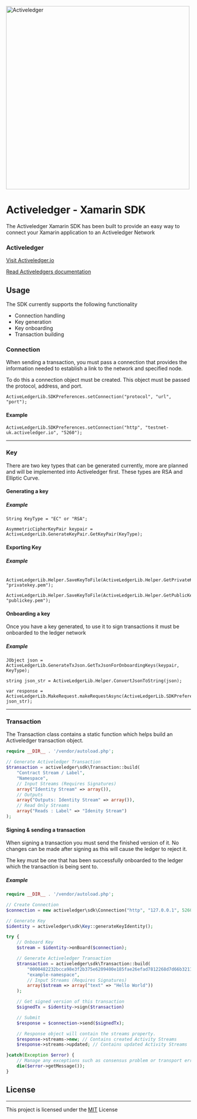 <img src="https://www.activeledger.io/wp-content/uploads/2018/09/Asset-23.png" alt="Activeledger" width="500"/>

# Activeledger - Xamarin SDK

The Activeledger Xamarin SDK has been built to provide an easy way to connect your Xamarin application to an Activeledger Network

### Activeledger

[Visit Activeledger.io](https://activeledger.io/)

[Read Activeledgers documentation](https://github.com/activeledger/activeledger)


## Usage

The SDK currently supports the following functionality

- Connection handling
- Key generation
- Key onboarding
- Transaction building

### Connection

When sending a transaction, you must pass a connection that provides the information needed to establish a link to the network and specified node.

To do this a connection object must be created. This object must be passed the protocol, address, and port.

```
ActiveLedgerLib.SDKPreferences.setConnection("protocol", "url", "port");
```
#### Example
```
ActiveLedgerLib.SDKPreferences.setConnection("http", "testnet-uk.activeledger.io", "5260");
```

---

### Key

There are two key types that can be generated currently, more are planned and will be implemented into Activeledger first. These types are RSA and Elliptic Curve.

#### Generating a key


##### Example

```
String KeyType = "EC" or "RSA";

AsymmetricCipherKeyPair keypair = ActiveLedgerLib.GenerateKeyPair.GetKeyPair(KeyType);
```

#### Exporting Key


##### Example

```
 ActiveLedgerLib.Helper.SaveKeyToFile(ActiveLedgerLib.Helper.GetPrivateKey(keypair), "privatekey.pem");
 ActiveLedgerLib.Helper.SaveKeyToFile(ActiveLedgerLib.Helper.GetPublicKey(keypair), "publickey.pem");
```


#### Onboarding a key

Once you have a key generated, to use it to sign transactions it must be onboarded to the ledger network

##### Example

```
JObject json = ActiveLedgerLib.GenerateTxJson.GetTxJsonForOnboardingKeys(keypair, KeyType);

string json_str = ActiveLedgerLib.Helper.ConvertJsonToString(json);

var response = ActiveLedgerLib.MakeRequest.makeRequestAsync(ActiveLedgerLib.SDKPreferences.url, json_str);
```

---

### Transaction

The Transaction class contains a static function which helps build an Activeledger transaction object.

```php
require __DIR__ . '/vendor/autoload.php';

// Generate Activeledger Transaction
$transaction = activeledger\sdk\Transaction::build(
    "Contract Stream / Label",
    "Namespace",
    // Input Streams (Requires Signatures)
    array("Identity Stream" => array()),
    // Outputs
    array("Outputs: Identity Stream" => array()),
    // Read Only Streams
    array("Reads : Label" => "Idenity Stream")
);
```

#### Signing & sending a transaction

When signing a transaction you must send the finished version of it. No changes can be made after signing as this will cause the ledger to reject it.

The key must be one that has been successfully onboarded to the ledger which the transaction is being sent to.

##### Example

```php
require __DIR__ . '/vendor/autoload.php';

// Create Connection
$connection = new activeledger\sdk\Connection("http", "127.0.0.1", 5260, false);

// Generate Key
$identity = activeledger\sdk\Key::generateKeyIdentity();

try {
    // Onboard Key
    $stream = $identity->onBoard($connection);

    // Generate Activeledger Transaction
    $transaction = activeledger\sdk\Transaction::build(
        "0000482232bcca98e3f2b375e6209400e185fae26efad7812268d7d66b321131",
        "example-namespace",
        // Input Streams (Requires Signatures)
        array($stream => array("text" => "Hello World"))
    );

    // Get signed version of this transaction
    $signedTx = $identity->sign($transaction)

    // Submit
    $response = $connection->send($signedTx);

    // Response object will contain the streams property.
    $response->streams->new; // Contains created Activity Streams
    $response->streams->updated; // Contains updated Activity Streams

}catch(Exception $error) {
    // Manage any exceptions such as consensus problem or transport errors
    die($error->getMessage());
}
```

## License

---

This project is licensed under the [MIT](https://github.com/activeledger/activeledger/blob/master/LICENSE) License


